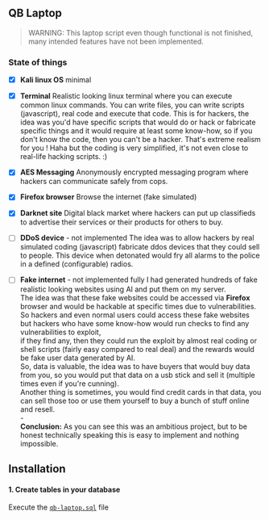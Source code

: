 QB Laptop
---------

> WARNING: This laptop script even though functional is not finished, many intended features have not been implemented.

### State of things

- [x] **Kali linux OS** minimal

- [x] **Terminal**
      Realistic looking linux terminal where you can execute common linux commands.
      You can write files, you can write scripts (javascript), real code and execute that code.
      This is for hackers, the idea was you'd have specific scripts that would do or hack or fabricate specific things and
      it would require at least some know-how, so if you don't know the code, then you can't be a hacker. That's extreme realism for you ! Haha but the coding is very simplified, it's not even close to real-life hacking scripts. :)

- [x] **AES Messaging**
      Anonymously encrypted messaging program where hackers can communicate safely from cops.

- [x] **Firefox browser**
      Browse the internet (fake simulated)

- [x] **Darknet site**
      Digital black market where hackers can put up classifieds to advertise their services or their products for others to buy.

- [ ] **DDoS device** - not implemented
      The idea was to allow hackers by real simulated coding (javascript) fabricate ddos devices that they could sell to people.
      This device when detonated would fry all alarms to the police in a defined (configurable) radios. 

- [ ] **Fake internet** - not implemented fully
      I had generated hundreds of fake realistic looking websites using AI and put them on my server.  
      The idea was that these fake websites could be accessed via **Firefox** browser and would be hackable at specific times due to vulnerabilities.  
      So hackers and even normal users could access these fake websites but hackers who have some know-how would run checks to find any vulnerabilities to exploit,  
      if they find any, then they could run the exploit by almost real coding or shell scripts (fairly easy compared to real deal) and the rewards would be fake user data generated by AI.  
      So, data is valuable, the idea was to have buyers that would buy data from you, so you would put that data on a usb stick and sell it (multiple times even if you're cunning).  
      Another thing is sometimes, you would find credit cards in that data, you can sell those too or use them yourself to buy a bunch of stuff online and resell.  
      -  
      **Conclusion:** As you can see this was an ambitious project, but to be honest technically speaking this is easy to implement and nothing impossible.

## Installation

#### 1. Create tables in your database

Execute the [`qb-laptop.sql`](qb-laptop.sql) file
